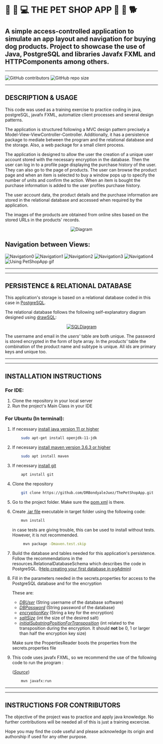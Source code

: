 
# 🐶 🦴 💻 __THE PET SHOP APP__ 🛒 🐾 🐕
## A simple access-controlled application to simulate an app layout and navigation for buying dog products. Project to showcase the use of Java, PostgreSQL and libraries Javafx FXML and HTTPComponents among others.
___

![GitHub contributors](https://img.shields.io/github/contributors/DRBondyaleJuez/ThePetShopApp)
![GitHub repo size](https://img.shields.io/github/repo-size/DRBondyaleJuez/ThePetShopApp)
___

## __DESCRIPTION & USAGE__
This code was used as a training exercise to practice coding in java, postgreSQL, javafx FXML, automatize client processes and several design patterns.

The application is structured following a MVC design pattern precisely a Model-View-ViewController-Controller. Additionally, it has a persistence
package to mediate between the program and the relational database and the storage. Also, a web package for a small client process.

The application is designed to allow the user the creation of a unique user account stored with the necessary encryption in the database.
Then the user can log in to a profile page displaying the purchase history of the user. They can also go to the page of products.
The user can browse the product page and when an item is selected to buy a window pops up to specify the number of units and confirm the action.
When an item is bought the purchase information is added to the user profiles purchase history.

The user account data, the product details and the purchase information are stored in the relational database and accessed when required by the application.

The images of the products are obtained from online sites based on the stored URLs in the products' records.

<div style="text-align: center;">

![Diagram](https://user-images.githubusercontent.com/98281752/234335774-2681b59e-a12e-43c0-a6d6-86260b7074a8.png)

</div>

## __Navigation between Views:__
![Navigation0](https://user-images.githubusercontent.com/98281752/234335792-f9e1e998-eeca-4002-995a-577313d4013e.png)
![Navigation1](https://user-images.githubusercontent.com/98281752/234335809-61147deb-fd38-48bb-96e2-3024391d13e8.png)
![Navigation2](https://user-images.githubusercontent.com/98281752/234335821-b01b359e-0617-470e-acb1-061e36ea9067.png)
![Navigation3](https://user-images.githubusercontent.com/98281752/234335831-5c840353-2ffd-4ef1-8262-d2c13e0b7d6b.png)
![Navigation4](https://user-images.githubusercontent.com/98281752/234335841-9ab2e6b3-c3f7-421c-a09e-077ad42dbeb1.png)
![Using PetShopApp gif](https://user-images.githubusercontent.com/98281752/234351816-1e4d96b4-4c2c-475d-9ea8-5b92c51f9fec.gif)
___
___



## __PERSISTENCE & RELATIONAL DATABASE__

This application's storage is based on a relational database coded in this case in [PostgreSQL](https://www.postgresql.org/).

The relational database follows the following self-explanatory diagram designed using [drawSQL](https://drawsql.app/teams/danrbj/diagrams/beercatalogue):

<div style="text-align: center;">

[![SQLDiagram](https://user-images.githubusercontent.com/98281752/234360979-d6977ffe-84cf-47ad-a74e-d80a6f98174e.png)](https://drawsql.app/teams/danrbj/diagrams/beercatalogue)

</div>

The username and email in the *users'* table are both unique. The password is stored encrypted in the form of byte array.
In the *products'* table the combination of the product name and subtype
is unique. All ids are primary keys and unique too.

___
___


## __INSTALLATION INSTRUCTIONS__
### __For IDE:__
<!-- OL -->
1. Clone the repository in your local server
2. Run the project's Main Class in your IDE

### __For Ubuntu (In terminal):__
<!-- OL -->
1. If necessary [install java version 11 or higher](https://stackoverflow.com/questions/52504825/how-to-install-jdk-11-under-ubuntu)

    ```bash
        sudo apt-get install openjdk-11-jdk
    ```


2. If necessary [install maven version 3.6.3 or higher](https://phoenixnap.com/kb/install-maven-on-ubuntu)

   ```bash 
       sudo apt install maven
   ``` 

3. If necessary [install git](https://www.digitalocean.com/community/tutorials/how-to-install-git-on-ubuntu-20-04)

   ```bash 
       apt install git
   ```

4. Clone the repository

   ```bash 
       git clone https://github.com/DRBondyaleJuez/ThePetShopApp.git
   ```

5. Go to the project folder. Make sure the [pom.xml](https://maven.apache.org/guides/introduction/introduction-to-the-pom.html) is there.

6. Create [.jar file](https://en.wikipedia.org/wiki/JAR_(file_format)) executable in target folder using the following code:

    ```bash
        mvn install 
    ```
   in case tests are giving trouble, this can be used to install without tests. However, it is not recommended.
   ```bash
        mvn package -Dmaven.test.skip
    ```

7. Build the database and tables needed for this application's persistence. Follow the recommendations in the resources.RelationalDatabaseSchema which describes the code in PostgreSQL.
   ([Help creating your first database in pgAdmin](https://www.tutorialsteacher.com/postgresql/create-database))


8. Fill in the parameters needed in the secrets.properties for access to the PostgreSQL database and for the encryption

   These are:
    <!-- OL -->
    - <ins>*DBUser*</ins>  (String username of the database software)
    - <ins>*DBPassword*</ins>  (String password of the database)
    - <ins>*encryptionKey*</ins>  (String a key for the encryption)
    - <ins>*saltSize*</ins>  (int the size of the desired salt)
    - <ins>*initialSubstringPositionForTransposition*</ins>  (int related to the transposition during the encryption. It should __not__ be 0, 1 or larger than half the encryption key size)

   Make sure the PropertiesReader boots the properties from the secrets.properties file

9. This code uses javafx FXML, so we recommend the use of the following code  to run the program :

    ([*Source*](https://github.com/openjfx/javafx-maven-plugin))
    
    ```bash 
        mvn javafx:run
    ```

___
___
## __INSTRUCTIONS FOR CONTRIBUTORS__
The objective of the project was to practice and apply java knowledge. No further contributions will be needed all of this is just a training excercise.

Hope you may find the code useful and please acknowledge its origin and authorship if used for any other purpose.


